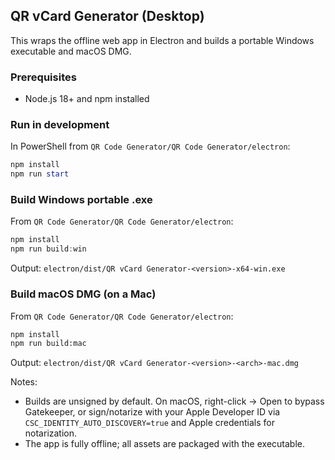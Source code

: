 <!--
Copyright © 2025 Sam Analytic Solutions
All rights reserved.
-->

## QR vCard Generator (Desktop)

This wraps the offline web app in Electron and builds a portable Windows executable and macOS DMG.

### Prerequisites
- Node.js 18+ and npm installed

### Run in development
In PowerShell from `QR Code Generator/QR Code Generator/electron`:

```powershell
npm install
npm run start
```

### Build Windows portable .exe
From `QR Code Generator/QR Code Generator/electron`:

```powershell
npm install
npm run build:win
```

Output: `electron/dist/QR vCard Generator-<version>-x64-win.exe`

### Build macOS DMG (on a Mac)
From `QR Code Generator/QR Code Generator/electron`:

```bash
npm install
npm run build:mac
```

Output: `electron/dist/QR vCard Generator-<version>-<arch>-mac.dmg`

Notes:
- Builds are unsigned by default. On macOS, right-click → Open to bypass Gatekeeper, or sign/notarize with your Apple Developer ID via `CSC_IDENTITY_AUTO_DISCOVERY=true` and Apple credentials for notarization.
- The app is fully offline; all assets are packaged with the executable. 